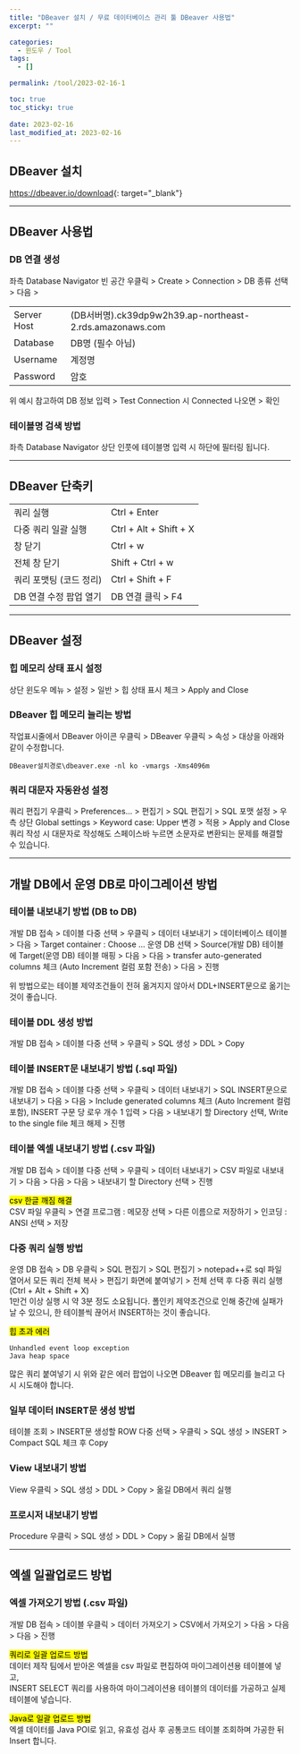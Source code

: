 ```yaml
---
title: "DBeaver 설치 / 무료 데이터베이스 관리 툴 DBeaver 사용법"
excerpt: ""

categories:
  - 윈도우 / Tool
tags:
  - []

permalink: /tool/2023-02-16-1

toc: true
toc_sticky: true
 
date: 2023-02-16
last_modified_at: 2023-02-16
---
```


## DBeaver 설치

<https://dbeaver.io/download>{: target="_blank"}

---

## DBeaver 사용법

### DB 연결 생성
좌측 Database Navigator 빈 공간 우클릭 > Create > Connection > DB 종류 선택 > 다음 >
<table>
  <tbody>
    <tr>
      <td>Server Host</td>
      <td>(DB서버명).ck39dp9w2h39.ap-northeast-2.rds.amazonaws.com</td>
    </tr>
    <tr>
      <td>Database</td>
      <td>DB명 (필수 아님)</td>
    </tr>
    <tr>
      <td>Username</td>
      <td>계정명</td>
    </tr>
    <tr>
      <td>Password</td>
      <td>암호</td>
    </tr>
  </tbody>
</table>
위 예시 참고하여 DB 정보 입력 > Test Connection 시 Connected 나오면 > 확인

### 테이블명 검색 방법
좌측 Database Navigator 상단 인풋에 테이블명 입력 시 하단에 필터링 됩니다.

---

## DBeaver 단축키
<table>
  <tbody>
    <tr>
      <td>쿼리 실행</td>
      <td>Ctrl + Enter</td>
    </tr>
    <tr>
      <td>다중 쿼리 일괄 실행</td>
      <td>Ctrl + Alt + Shift + X</td>
    </tr>
    <tr>
      <td>창 닫기</td>
      <td>Ctrl + w</td>
    </tr>
    <tr>
      <td>전체 창 닫기</td>
      <td>Shift + Ctrl + w</td>
    </tr>
    <tr>
      <td>쿼리 포맷팅 (코드 정리)</td>
      <td>Ctrl + Shift + F</td>
    </tr>
    <tr>
      <td>DB 연결 수정 팝업 열기</td>
      <td>DB 연결 클릭 > F4</td>
    </tr>
  </tbody>
</table>

---

## DBeaver 설정

### 힙 메모리 상태 표시 설정
상단 윈도우 메뉴 > 설정 > 일반 > 힙 상태 표시 체크 > Apply and Close

### DBeaver 힙 메모리 늘리는 방법
작업표시줄에서 DBeaver 아이콘 우클릭 > DBeaver 우클릭 > 속성 > 대상을 아래와 같이 수정합니다.
```
DBeaver설치경로\dbeaver.exe -nl ko -vmargs -Xms4096m
```

### 쿼리 대문자 자동완성 설정
쿼리 편집기 우클릭 > Preferences... > 편집기 > SQL 편집기 > SQL 포맷 설정 > 우측 상단 Global settings > Keyword case: Upper 변경 > 적용 > Apply and Close  
쿼리 작성 시 대문자로 작성해도 스페이스바 누르면 소문자로 변환되는 문제를 해결할 수 있습니다.

---

## 개발 DB에서 운영 DB로 마이그레이션 방법

### 테이블 내보내기 방법 (DB to DB)
개발 DB 접속 > 데이블 다중 선택 > 우클릭 > 데이터 내보내기 > 데이터베이스 테이블 > 다음 > Target container : Choose ... 운영 DB 선택 > Source(개발 DB) 테이블에 Target(운영 DB) 테이블 매핑 > 다음 > 다음 > transfer auto-generated columns 체크 (Auto Increment 컬럼 포함 전송) > 다음 > 진행

위 방법으로는 테이블 제약조건들이 전혀 옮겨지지 않아서 DDL+INSERT문으로 옮기는 것이 좋습니다.

### 테이블 DDL 생성 방법
개발 DB 접속 > 데이블 다중 선택 > 우클릭 > SQL 생성 > DDL > Copy

### 테이블 INSERT문 내보내기 방법 (.sql 파일)
개발 DB 접속 > 데이블 다중 선택 > 우클릭 > 데이터 내보내기 > SQL INSERT문으로 내보내기 > 다음 > 다음 > Include generated columns 체크 (Auto Increment 컬럼 포함), INSERT 구문 당 로우 개수	1 입력 > 다음 > 내보내기 할 Directory 선택, Write to the single file 체크 해제 > 진행

### 테이블 엑셀 내보내기 방법 (.csv 파일)
개발 DB 접속 > 데이블 다중 선택 > 우클릭 > 데이터 내보내기 > CSV 파일로 내보내기 > 다음 > 다음 > 다음 > 내보내기 할 Directory 선택 > 진행

<mark>csv 한글 깨짐 해결</mark>  
CSV 파일 우클릭 > 연결 프로그램 : 메모장 선택 > 다른 이름으로 저장하기 > 인코딩 : ANSI 선택 > 저장

### 다중 쿼리 실행 방법
운영 DB 접속 > DB 우클릭 > SQL 편집기 > SQL 편집기 > notepad++로 sql 파일 열어서 모든 쿼리 전체 복사 > 편집기 화면에 붙여넣기 > 전체 선택 후 다중 쿼리 실행 (Ctrl + Alt + Shift + X)  
1만건 이상 실행 시 약 3분 정도 소요됩니다.
폴인키 제약조건으로 인해 중간에 실패가 날 수 있으니, 한 테이블씩 끊어서 INSERT하는 것이 좋습니다.

<mark>힙 초과 에러</mark>
```
Unhandled event loop exception
Java heap space
```
많은 쿼리 붙여넣기 시 위와 같은 에러 팝업이 나오면 DBeaver 힙 메모리를 늘리고 다시 시도해야 합니다.

### 일부 데이터 INSERT문 생성 방법
테이블 조회 > INSERT문 생성할 ROW 다중 선택 > 우클릭 > SQL 생성 > INSERT > Compact SQL 체크 후 Copy

### View 내보내기 방법
View 우클릭 > SQL 생성 > DDL > Copy > 옮길 DB에서 쿼리 실행

### 프로시저 내보내기 방법
Procedure 우클릭 > SQL 생성 > DDL > Copy > 옮길 DB에서 실행

---

## 엑셀 일괄업로드 방법

### 엑셀 가져오기 방법 (.csv 파일)
개발 DB 접속 > 데이블 우클릭 > 데이터 가져오기 > CSV에서 가져오기 > 다음 > 다음 > 다음 > 진행

<mark>쿼리로 일괄 업로드 방법</mark>  
데이터 제작 팀에서 받아온 엑셀을 csv 파일로 편집하여 마이그레이션용 테이블에 넣고,  
INSERT SELECT 쿼리를 사용하여 마이그레이션용 테이블의 데이터를 가공하고 실제 테이블에 넣습니다.

<mark>Java로 일괄 업로드 방법</mark>  
엑셀 데이터를 Java POI로 읽고, 유효성 검사 후 공통코드 테이블 조회하며 가공한 뒤 Insert 합니다.


